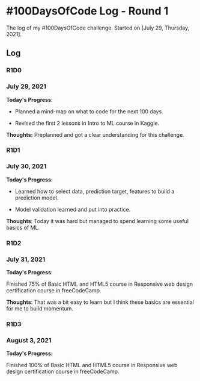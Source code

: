# #100DaysOfCode Log - Round 1

The log of my #100DaysOfCode challenge. Started on [July 29, Thursday, 2021].

## Log

### R1D0
### July 29, 2021

**Today's Progress**:

- Planned a mind-map on what to code for the next 100 days.

- Revised the first 2 lessons in Intro to ML course in Kaggle.

**Thoughts:** Preplanned and got a clear understanding for this challenge.

### R1D1
### July 30, 2021

**Today's Progress**: 

- Learned how to select data, prediction target, features to build a prediction model.

- Model validation learned and put into practice.

**Thoughts**: Today it was hard but managed to spend learning some useful basics of ML.

### R1D2
### July 31, 2021

**Today's Progress**: 

Finished 75% of Basic HTML and HTML5 course in Responsive web design certification course in freeCodeCamp.

**Thoughts**: That was a bit easy to learn but I think these basics are essential for me to build momentum.

### R1D3
### August 3, 2021

**Today's Progress:** 

Finished 100% of Basic HTML and HTML5 course in Responsive web design certification course in freeCodeCamp.

